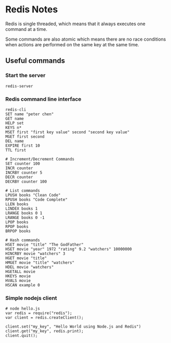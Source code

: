 # Redis Notes

Redis is single threaded, which means that it always executes one command at a time.

Some commands are also atomic which means there are no race conditions when actions are performed on the same key at the same time.


## Useful commands

### Start the server
    redis-server

### Redis command line interface
    redis-cli
    SET name "peter chen"
    GET name
    HELP set
    KEYS n*
    MSET first "first key value" second "second key value"
    MGET first second
    DEL name
    EXPIRE first 10
    TTL first
    
    # Increment/Decrement Commands
    SET counter 100
    INCR counter
    INCRBY counter 5
    DECR counter
    DECRBY counter 100
    
    # List commands
    LPUSH books "Clean Code"
    RPUSH books "Code Complete"
    LLEN books
    LINDEX books 1
    LRANGE books 0 1
    LRANGE books 0 -1
    LPOP books
    RPOP books
    BRPOP books

    # Hash commands
    HSET movie "title" "The GodFather"
    HSET movie "year" 1972 "rating" 9.2 "watchers" 10000000
    HINCRBY movie "watchers" 3
    HGET movie "title"
    HMGET movie "title" "watchers"
    HDEL movie "watchers" 
    HGETALL movie
    HKEYS movie
    HVALS movie
    HSCAN example 0
    
### Simple nodejs client
    # node hello.js
    var redis = require("redis");
    var client = redis.createClient();

    client.set("my_key", "Hello World using Node.js and Redis")
    client.get("my_key", redis.print);
    client.quit();




